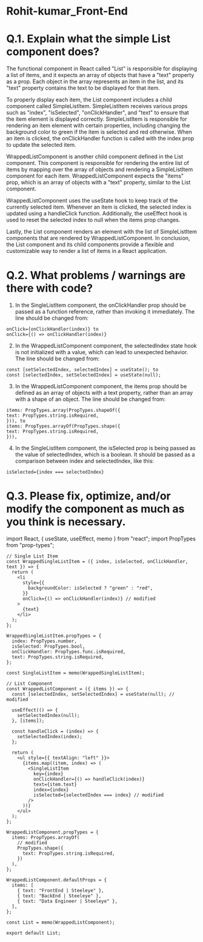 # Rohit-kumar_Front-End
# Q.1. Explain what the simple List component does?
The functional component in React called "List" is responsible for displaying a list of items, and it expects an array of objects that have a "text" property as a prop. Each object in the array represents an item in the list, and its "text" property contains the text to be displayed for that item.

To properly display each item, the List component includes a child component called SimpleListItem. SimpleListItem receives various props such as "index", "isSelected", "onClickHandler", and "text" to ensure that the item element is displayed correctly. SimpleListItem is responsible for rendering an item element with certain properties, including changing the background color to green if the item is selected and red otherwise. When an item is clicked, the onClickHandler function is called with the index prop to update the selected item.

WrappedListComponent is another child component defined in the List component. This component is responsible for rendering the entire list of items by mapping over the array of objects and rendering a SimpleListItem component for each item. WrappedListComponent expects the "items" prop, which is an array of objects with a "text" property, similar to the List component.

WrappedListComponent uses the useState hook to keep track of the currently selected item. Whenever an item is clicked, the selected index is updated using a handleClick function. Additionally, the useEffect hook is used to reset the selected index to null when the items prop changes.

Lastly, the List component renders an element with the list of SimpleListItem components that are rendered by WrappedListComponent. In conclusion, the List component and its child components provide a flexible and customizable way to render a list of items in a React application.

# Q.2. What problems / warnings are there with code?

1. In the SingleListItem component, the onClickHandler prop should be passed as a function reference, rather than invoking it immediately. The line should be changed from:
```
onClick={onClickHandler(index)} to
onClick={() => onClickHandler(index)}
```
2. In the WrappedListComponent component, the selectedIndex state hook is not initialized with a value, which can lead to unexpected behavior. The line should be changed from:
```
const [setSelectedIndex, selectedIndex] = useState(); to
const [selectedIndex, setSelectedIndex] = useState(null);
```

3. In the WrappedListComponent component, the items prop should be defined as an array of objects with a text property, rather than an array with a shape of an object. The line should be changed from:
```
items: PropTypes.array(PropTypes.shapeOf({
text: PropTypes.string.isRequired,
})), to
items: PropTypes.arrayOf(PropTypes.shape({
text: PropTypes.string.isRequired,
})),
```

4. In the SingleListItem component, the isSelected prop is being passed as the value of selectedIndex, which is a boolean. It should be passed as a comparison between index and selectedIndex, like this:
```
isSelected={index === selectedIndex}  
```
# Q.3. Please fix, optimize, and/or modify the component as much as you think is necessary.

import React, { useState, useEffect, memo } from "react";
import PropTypes from "prop-types";

```
// Single List Item
const WrappedSingleListItem = ({ index, isSelected, onClickHandler, text }) => {
  return (
    <li
      style={{
        backgroundColor: isSelected ? "green" : "red",
      }}
      onClick={() => onClickHandler(index)} // modified
    >
      {text}
    </li>
  );
};

WrappedSingleListItem.propTypes = {
  index: PropTypes.number,
  isSelected: PropTypes.bool,
  onClickHandler: PropTypes.func.isRequired,
  text: PropTypes.string.isRequired,
};

const SingleListItem = memo(WrappedSingleListItem);

// List Component
const WrappedListComponent = ({ items }) => {
  const [selectedIndex, setSelectedIndex] = useState(null); // modified

  useEffect(() => {
    setSelectedIndex(null);
  }, [items]);

  const handleClick = (index) => {
    setSelectedIndex(index);
  };

  return (
    <ul style={{ textAlign: "left" }}>
      {items.map((item, index) => (
        <SingleListItem
          key={index}
          onClickHandler={() => handleClick(index)}
          text={item.text}
          index={index}
          isSelected={selectedIndex === index} // modified
        />
      ))}
    </ul>
  );
};

WrappedListComponent.propTypes = {
  items: PropTypes.arrayOf(
    // modified
    PropTypes.shape({
      text: PropTypes.string.isRequired,
    })
  ),
};

WrappedListComponent.defaultProps = {
  items: [
    { text: "FrontEnd | Steeleye" },
    { text: "BackEnd | Steeleye" },
    { text: "Data Engineer | Steeleye" },
  ],
};

const List = memo(WrappedListComponent);

export default List;
```
